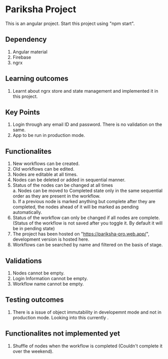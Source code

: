 # Pariksha Project

This is an angular project.
Start this project using "npm start".

## Dependency 

1. Angular material<br />
2. Firebase<br />
3. ngrx<br />

## Learning outcomes

1. Learnt about ngrx store and state management and implemented it in this project.

## Key Points

1. Login through any email ID and password. There is no validation on the same.
2. App to be run in production mode.

## Functionalites 

1. New workflows can be created.
2. Old workflows can  be edited.
3. Nodes are editable at all times.
4. Nodes can be deleted or added in sequential manner.
5. Status of the nodes can be changed at all times <br />
	a. Nodes can be moved to Completed state only in the same sequential order as they are present in the workflow. <br />
	b. If a previous node is marked anything but complete after they are completed, the nodes ahead of it will be marked as pending automatically.
6. Status of the workflow can only be changed if all nodes are complete. (Status of the workflow is not saved after you toggle it. By default it will be in pending state)
7. The project has been hosted on "https://pariksha-pro.web.app/", development version is hosted here.
8. Workflows can be searched by name and filtered on the basis of stage.

## Validations

1. Nodes cannot be empty.
2. Login Information cannot be empty.
3. Workflow name cannot be empty.

## Testing outcomes

1. There is a issue of object immutability in developemnt mode and not in production mode. Looking into this currently .

## Functionalites not implemented yet 

1. Shuffle of nodes when the workflow is completed (Couldn't complete it over the weekend).
